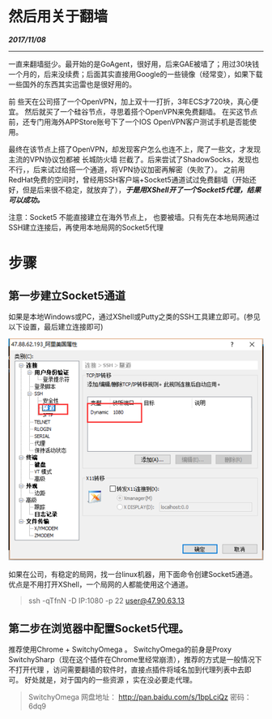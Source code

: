 # 然后用关于翻墙

_**2017/11/08**_

---

一直来翻墙挺少。最开始的是GoAgent，很好用，后来GAE被墙了；用过30块钱一个月的，后来没续费；后面其实直接用Google的一些镜像（经常变），如果下载一些国外的东西其实迅雷也是很好用的。

前 些天在公司搭了一个OpenVPN，加上双十一打折，3年ECS才720块，真心便宜。 然后就买了一个硅谷节点，寻思着搭个OpenVPN来免费翻墙。 在买这节点前，还专门用海外APPStore账号下了一个IOS OpenVPN客户测试手机是否能使用。

最终在该节点上搭了OpenVPN，却发现客户怎么也连不上，爬了一些文，才发现主流的VPN协议包都被 长城防火墙 拦截了。后来尝试了ShadowSocks，发现也不行，，后来试过给搭一个通道，将VPN协议加密再解密（失败了）。 之前用RedHat免费的空间时，曾经用SSH客户端+Socket5通道试过免费翻墙（开始还好，但是后来很不稳定，就放弃了），_**于是用XShell开了一个Socket5代理，结果可以成功。**_

注意：Socket5 不能直接建立在海外节点上， 也要被墙。只有先在本地局网通过SSH建立连接后，再使用本地局网的Socket5代理

# 步骤

## 第一步建立Socket5通道

如果是本地Windows或PC，通过XShell或Putty之类的SSH工具建立即可。\(参见以下设置，最后建立连接即可\)

![](/assets/vpn/xshell_socket5)

如果在公司，有稳定的局网，找一台linux机器，用下面命令创建Socket5通道。 优点是不用打开XShell，一个局网的人都能使用这个通道。

> ssh -qTfnN -D IP:1080 -p 22 user@47.90.63.13

## 第二步在浏览器中配置Socket5代理。

推荐使用Chrome +  SwitchyOmega 。 SwitchyOmega的前身是Proxy SwitchySharp（现在这个插件在Chrome里经常崩溃），推荐的方式是一般情况下不打开代理 ，访问需要翻墙的软件时，直接点插件将域名加到代理列表中去即可。 好处就是，对于国内的一些资源 ，实在没必要走代理。

> SwitchyOmega 网盘地址： http://pan.baidu.com/s/1bpLciQz 密码：6dq9





